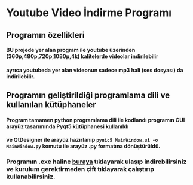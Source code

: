 # Youtube Video İndirme Programı


## Programın özellikleri <br/>
#### BU projede yer alan program ile youtube üzerinden (360p,480p,720p,1080p,4k) kalitelerde videolar indirilebilir <br/>
#### ayrıca youtubeda yer alan videonun sadece mp3 hali (ses dosyası) da indirilebilir.
## Programın geliştirildiği programlama dili  ve kullanılan kütüphaneler <br/>
#### Program tamamen python programlama dili ile kodlandı programın GUI arayüz tasarımında Pyqt5 kütüphanesi kullanıldı
#### ve QtDesigner ile arayüz hazırlanıp `pyuic5 MainWindow.ui -o MainWindow.py` komutu ile arayüz .py formatına dönüştürüldü.
### Programın .exe haline [buraya](https://drive.google.com/drive/folders/1CGSAnMTfX-5lYzFDHTck6VtyZq38_NPa?usp=sharing) tıklayarak ulaşıp indirebilirsiniz ve kurulum gerektirmeden çift tıklayarak çalıştırıp kullanabilirsiniz.
